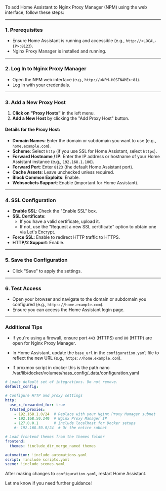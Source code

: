 To add Home Assistant to Nginx Proxy Manager (NPM) using the web interface, follow these steps:

---

### **1. Prerequisites**
- Ensure Home Assistant is running and accessible (e.g., `http://<LOCAL-IP>:8123`).
- Nginx Proxy Manager is installed and running.

---

### **2. Log In to Nginx Proxy Manager**
- Open the NPM web interface (e.g., `http://<NPM-HOSTNAME>:81`).
- Log in with your credentials.

---

### **3. Add a New Proxy Host**
1. **Click on "Proxy Hosts"** in the left menu.
2. **Add a New Host** by clicking the "Add Proxy Host" button.

#### **Details for the Proxy Host:**
- **Domain Names**: Enter the domain or subdomain you want to use (e.g., `home.example.com`).
- **Scheme**: Select `http` (if you use SSL for Home Assistant, select `https`).
- **Forward Hostname / IP**: Enter the IP address or hostname of your Home Assistant instance (e.g., `192.168.1.100`).
- **Forward Port**: Enter `8123` (the default Home Assistant port).
- **Cache Assets**: Leave unchecked unless required.
- **Block Common Exploits**: Enable.
- **Websockets Support**: Enable (important for Home Assistant).

---

### **4. SSL Configuration**
- **Enable SSL**: Check the "Enable SSL" box.
- **SSL Certificate**:
  - If you have a valid certificate, upload it.
  - If not, use the "Request a new SSL certificate" option to obtain one via Let's Encrypt.
- **Force SSL**: Enable to redirect HTTP traffic to HTTPS.
- **HTTP/2 Support**: Enable.

---

### **5. Save the Configuration**
- Click "Save" to apply the settings.

---

### **6. Test Access**
- Open your browser and navigate to the domain or subdomain you configured (e.g., `https://home.example.com`).
- Ensure you can access the Home Assistant login page.

---

### **Additional Tips**
- If you're using a firewall, ensure port `443` (HTTPS) and `80` (HTTP) are open for Nginx Proxy Manager.
- In Home Assistant, update the `base_url` in the `configuration.yaml` file to reflect the new URL (e.g., `https://home.example.com`).

- If proxmox script in docker this is the path
nano /var/lib/docker/volumes/hass_config/_data/configuration.yaml

```yaml
# Loads default set of integrations. Do not remove.
default_config:

# Configure HTTP and proxy settings
http:
  use_x_forwarded_for: true
  trusted_proxies:
    - 192.168.1.0/24  # Replace with your Nginx Proxy Manager subnet
    - 192.168.50.240  # Nginx Proxy Manager IP
    - 127.0.0.1       # Include localhost for Docker setups
    #- 192.168.50.0/24  # Or the entire subnet

# Load frontend themes from the themes folder
frontend:
  themes: !include_dir_merge_named themes

automation: !include automations.yaml
script: !include scripts.yaml
scene: !include scenes.yaml
```

After making changes to `configuration.yaml`, restart Home Assistant.

Let me know if you need further guidance!